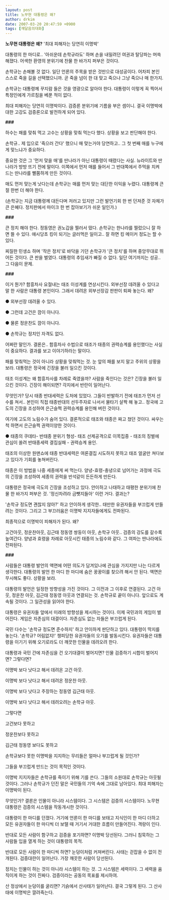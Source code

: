 ```yaml
---
layout: post
title: 노무현 대통령은 왜?
author: drkim
date: 2007-03-20 20:47:59 +0900
tags: [깨달음의대화]
---
```

**노무현 대통령은 왜?** 
'최대 피해자는 당연히 이명박'

대통령의 한 마디로.. '아쉬운데 손학규라도' 하며 손을 내밀려던 여권과 탈당파는 머쓱해졌다. 어색한 환영의 분위기에 찬물 한 바가지 퍼부은 것이다. 

손학규는 손해볼 것 없다. 일단 언론의 주목을 받은 것만으로 대성공이다. 어차피 본인 스스로 죽을 길을 선택했으니까. 곧 죽을 넘이 한 대 맞고 죽으나 그냥 죽으나 매 한가지. 

손학규는 대통령께 꾸지람 들은 것을 영광으로 알아야 한다. 대통령이 이렇게 꼭 찍어서 특정인에게 가르침을 베푼 적이 없다. 

최대 피해자는 당연히 이명박이다. 검증론 분위기에 기름을 부은 셈이니. 결국 이명박에 대한 고강도 검증론으로 발전하게 되어 있다. 

**###**

하수는 패를 맞춰 먹고 고수는 상황을 맞춰 먹는다 했다. 상황을 보고 판단해야 한다. 

손학규.. 제 입으로 '죽으러 간다' 했으니 매 맞는거야 당연하고.. 그 첫 번째 매를 누구에게 맞느냐가 중요하다. 

중요한 것은 그 '먼저 맞을 매'를 딴나라가 아닌 대통령이 때렸다는 사실. 뉴라이트와 딴나라가 방방 뜨기 전에 말이다. 이쪽에서 먼저 매를 들어서 그 반대쪽에서 주먹을 치켜 드는 딴나라를 뻘쭘하게 만든 것이다. 

매도 먼저 맞는게 낫다는데 손학규는 매를 먼저 맞는 대단한 이익을 누렸다. 대통령께 큰 절 한번 더 해야 한다. 

(손학규는 지금 대통령께 대든다며 저러고 있지만 그런 발언기회 한 번 던져준 것 자체가 큰 은혜다. 정치판에서 마이크 한 번 잡아보기가 쉬운 일인가.)

**###**

큰 정치 해야 한다. 정동영은 권노갑을 찔러서 떴다. 손학규는 한나라를 찔렀으니 잘 하면 뜰 수 있다. 애시당초 킹이 되기는 글러먹은 일이고.. 잘 하면 킹 메이커 정도는 할 수 있다. 

찌질한 민생쇼 하며 '작은 정치'로 바닥을 기던 손학규가 '큰 정치'를 하며 중앙무대로 뛰어든 것이다. 큰 판을 벌였다. 대통령의 추임새가 빠질 수 없다. 일단 여기까지는 성공.. 그 다음이 문제. 

**###**

이거 뭔가? 함흥차사 요절내는 태조 이성계를 연상시킨다. 외부선장 데려올 수 있다고 말 한 사람은 대통령 본인이다. 그래서 데려온 외부선장감 판판이 퇴짜 놓는다. 왜?

● 외부선장 데려올 수 있다.
              
● 그런데 고건은 깜이 아니다.
              
● 물론 정운찬도 깜이 아니다. 
              
● 손학규는 정치인 자격도 없다.

어쩌란 말인가. 결론은.. 함흥차사 수법으로 태조가 태종의 권력승계를 용인했다는 사실이 중요하다. 결과를 보고 이야기하라는 말이다. 

패를 맞춰먹는 것이 아니라 상황을 맞춰먹는 것. 눈 앞의 패를 보지 말고 주위의 상황을 보라. 대통령은 정국에 긴장을 불러 일으킨 것이다. 

태조 이성계는 왜 함흥차사를 차례로 죽였을까? 사람을 죽인다는 것은? 긴장을 불러 일으킨 것이다. 긴장이 해이되면? 각지에서 반란이 일어난다. 

무엇인가? 당시 태종 반대세력은 도처에 있었다. 그들이 반발하기 전에 태조가 먼저 선수를 쳐서.. 본인이 직접 태종반대의 선두주자로 나서서 물타기 살짝 해 놓고.. 정국에 고도의 긴장을 조성하여 은근슬쩍 권력승계를 용인해 버린 것이다. 

여기에 고도의 노림수가 숨어 있다. 결론적으로 태조와 태종은 짜고 쳤던 것이다. 싸우는 척 하면서 은근슬쩍 권력이양한 것이다. 

● 태종의 쿠데타- 반태종 분위기 형성- 태조 선제공격으로 이목집중 - 태조의 징벌에 관심이 쏠려 반태종세력 결집실패 - 권력승계 용인. 

태조의 이상한 원맨쇼에 태종 반대세력은 여론결집 시도하지 못하고 태조 얼굴만 쳐다보고 있다가 기회를 놓쳐버린다. 

태종은 이 방법을 나중 세종에게 써 먹는다. 양녕-효령-충녕으로 넘어가는 과정에 극도의 긴장을 조성하여 세종의 권력을 반석같이 든든하게 만든다.

대통령은 정국에 극도의 긴장을 조성하고 있다. 안이하고 나태하고 태평한 분위기에 찬물 한 바가지 퍼부은 것. '정신차려라 금뺏지들아' 이런 거다. 결과는?

'손학규 정도면 괜찮지 않아?' 하고 안이하게 생각한.. 태만한 유권자들을 부끄럽게 만들려는 것이다. 그리고 그 부끄러움은 이명박 지지자들에게도 전파된다. 

최종적으로 이명박이 피해자가 된다. 왜? 

고건아웃, 정운찬아웃, 김근태 정동영 쌍둥이 아웃, 손학규 아웃.. 검증의 강도를 갈수록 높여간다. 양녕과 효령을 차례로 아웃시킨 태종의 노림수와 같다. 그 여파는 딴나라에도 전파된다. 

**###**

사람들은 대통령 발언의 액면에 어떤 의도가 담겨있나에 관심을 가지지만 나는 다르게 생각한다. 대통령의 발언 한 마디 한 마디에 숨은 꿍꿍이를 찾으려 해서 안 된다. 액면은 무시해도 좋다. 상황을 보라.

대통령의 발언은 일정한 방향성을 가진 것이다. 그 이전과 그 이후로 연결된다. 고건 아웃, 정운찬 아웃, 김근태 정동영 아웃과 연결되는 것. 손학규로 끝이 아니다. 앞으로도 계속될 것이다. 그 일관성을 읽어야 한다.

대통령은 유권자들 앞에서 미래의 방향성을 제시하는 것이다. 이제 국민과의 게임이 벌어진다. 게임은 자존심의 대결이다. 자존심도 없는 자들은 부끄럽게 된다. 

국민 다수는 '손학규 정도면 준수하지' 하고 안이하게 판단하고 있다. 대통령이 딱지를 놓는다. '손학규? 어림없지!' 챙피당한 유권자들의 오기를 발동시킨다. 유권자들은 대통령을 이기기 위해 오기로라도 더 깨끗한 인물을 데려오려 한다. 

대통령과 국민 간에 자존심을 건 오기대결이 벌어지면? 인물 검증하기 시합이 벌어지면? 그렇다면?

이명박 보다 낫다고 해서 데려온 고건 아웃.
              
이명박 보다 낫다고 해서 데려온 정운찬 아웃.
              
이명박 보다 낫다고 주장하는 정동영 김근태 아웃.
              
이명박 보다 낫다고 해서 데려오려는 손학규 아웃.

그렇다면
              
고건보다 못하고
              
정운찬보다 못하고
              
김근태 정동영 보다도 못하고
              
손학규보다 못한 이명박을 지지하는 무리들은 얼마나 부끄럽게 될 것인가?
              
그들을 부끄럽게 만드는 것이 목적인 것이다. 

이명박 지지자들은 손학규를 죽이기 위해 기를 쓴다. 그들의 소원대로 손학규는 아웃될 것이다. 그러나 손학규가 던진 말은 국민들의 기억 속에 그대로 남아있다. 최대 피해자는 이명박이 된다. 

무엇인가? 결론은 인물이 아니라 시스템이다. 그 시스템은 검증의 시스템이다. 노무현 대통령은 검증의 시스템을 작동개시한 것이다. 

대통령이 한 마디를 던졌다. 거기에 언론이 한 마디를 보태고 지식인이 한 마디 더하고 모든 유권자들이 한 마디씩 더 보탤 때 거기서 거대한 흐름이 만들어진다. 격랑이 인다. 

반대로 모든 사람이 함구하고 검증을 포기하면? 이명박 당선된다. 그러니 침묵하는 그 사람들 입을 열게 하는 것이 대통령의 목적. 

반대로 모든 사람이 한 마디씩 하면? 눈덩이처럼 커져버린다. 사태는 걷잡을 수 없이 전개된다. 검증대란이 일어난다. 가장 깨끗한 사람이 당선된다. 

정치는 인물이 하는 것이 아니라 시스템이 하는 것. 그 시스템은 세력이다. 그 세력을 움직이게 하는 것이 진짜다. 검증이라는 공동의 목표를 제시하여. 

산 정상에서 눈덩이를 굴리면? 기슭에서 산사태가 일어난다. 결국 그렇게 된다. 그 산사태에 이명박은 깔려죽는다.